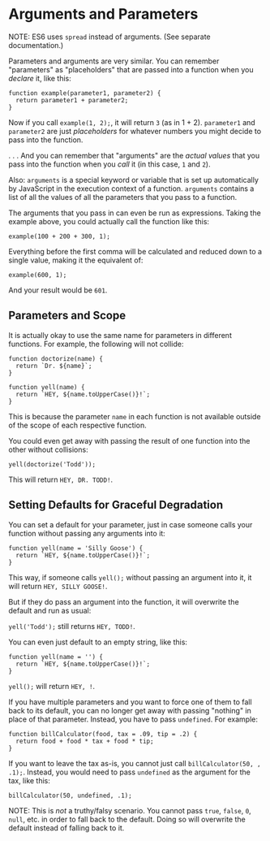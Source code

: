 # Arguments and Parameters

NOTE: ES6 uses `spread` instead of arguments. (See separate documentation.)

Parameters and arguments are very similar. You can remember "parameters" as "placeholders" that are passed into a function when you *declare* it, like this:

```
function example(parameter1, parameter2) {
  return parameter1 + parameter2;
}
```

Now if you call `example(1, 2);`, it will return `3` (as in 1 + 2). `parameter1` and `parameter2` are just *placeholders* for whatever numbers you might decide to pass into the function.

. . . And you can remember that "arguments" are the *actual values* that you pass into the function when you *call* it (in this case, `1` and `2`).

Also: `arguments` is a special keyword or variable that is set up automatically by JavaScript in the execution context of a function. `arguments` contains a list of all the values of all the parameters that you pass to a function.

The arguments that you pass in can even be run as expressions. Taking the example above, you could actually call the function like this:

```
example(100 + 200 + 300, 1);
```

Everything before the first comma will be calculated and reduced down to a single value, making it the equivalent of:

```
example(600, 1);
```

And your result would be `601`.


## Parameters and Scope

It is actually okay to use the same name for parameters in different functions. For example, the following will not collide:

```
function doctorize(name) {
  return `Dr. ${name}`;
}

function yell(name) {
  return `HEY, ${name.toUpperCase()}!`;
}
```

This is because the parameter `name` in each function is not available outside of the scope of each respective function.

You could even get away with passing the result of one function into the other without collisions:

```
yell(doctorize('Todd'));
```

This will return `HEY, DR. TODD!`.


## Setting Defaults for Graceful Degradation

You can set a default for your parameter, just in case someone calls your function without passing any arguments into it:

```
function yell(name = 'Silly Goose') {
  return `HEY, ${name.toUpperCase()}!`;
}
```

This way, if someone calls `yell();` without passing an argument into it, it will return `HEY, SILLY GOOSE!`.

But if they do pass an argument into the function, it will overwrite the default and run as usual:

`yell('Todd');` still returns `HEY, TODD!`.

You can even just default to an empty string, like this:

```
function yell(name = '') {
  return `HEY, ${name.toUpperCase()}!`;
}
```

`yell();` will return `HEY, !`.

If you have multiple parameters and you want to force one of them to fall back to its default, you can no longer get away with passing "nothing" in place of that parameter. Instead, you have to pass `undefined`. For example:

```
function billCalculator(food, tax = .09, tip = .2) {
  return food + food * tax + food * tip;
}
```

If you want to leave the tax as-is, you cannot just call `billCalculator(50, , .1);`. Instead, you would need to pass `undefined` as the argument for the tax, like this:

```
billCalculator(50, undefined, .1);
```

NOTE: This is *not* a truthy/falsy scenario. You cannot pass `true`, `false`, `0`, `null`, etc. in order to fall back to the default. Doing so will overwrite the default instead of falling back to it.